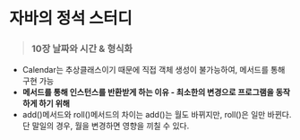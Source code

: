 # 자바의 정석 스터디
> ### 10장 날짜와 시간 & 형식화
- Calendar는 추상클래스이기 때문에 직접 객체 생성이 불가능하여, 메서드를 통해 구현 가능    
- **메서드를 통해 인스턴스를 반환받게 하는 이유 - 최소한의 변경으로 프로그램을 동작하게 하기 위해**   
- add()메서드와 roll()메서드의 차이는 add()는 월도 바뀌지만, roll()은 일만 바뀐다.
단 말일의 경우, 월을 변경하면 영향을 끼칠 수 있다.
  
